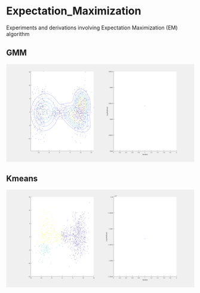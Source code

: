 # Expectation_Maximization
Experiments and derivations involving Expectation Maximization (EM) algorithm

## GMM ##
<p align="center">
	<img src="./GIFS/GMM_fit.gif" width="1000"/>
</p>

## Kmeans ##
<p align="center">
	<img src="./GIFS/Kmeans_fit.gif" width="1000"/>
</p>
